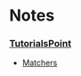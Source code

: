 # Notes

### [TutorialsPoint](https://github.com/ogirginc/Notes/tree/master/lib/Rspec/TutorialsPoint)

* [Matchers](https://github.com/ogirginc/Notes/blob/master/lib/Rspec/TutorialsPoint/Matchers.md)

